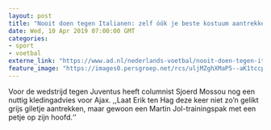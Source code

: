 ```yaml
---
layout: post
title: "Nooit doen tegen Italianen: zelf óók je beste kostuum aantrekken"
date: Wed, 10 Apr 2019 07:00:00 GMT
categories: 
- sport 
- voetbal 
externe_link: "https://www.ad.nl/nederlands-voetbal/nooit-doen-tegen-italianen-zelf-ook-je-beste-kostuum-aantrekken~af915e5c/"
feature_image: "https://images0.persgroep.net/rcs/uljMZghXMaP5--aK1tccpZzHlJc/diocontent/145192742/_fitwidth/400/?appId=21791a8992982cd8da851550a453bd7f&quality=0.7"
---
```


Voor de wedstrijd tegen Juventus heeft columnist Sjoerd Mossou nog een nuttig kledingadvies voor Ajax. ,,Laat Erik ten Hag deze keer niet zo’n gelikt grijs ­giletje aantrekken, maar gewoon een Martin Jol-trainingspak met een petje op zijn hoofd.‘’
